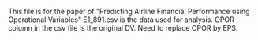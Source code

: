 This file is for the paper of "Predicting Airline Financial Performance using Operational Variables"
E1_891.csv is the data used for analysis. 
OPOR column in the csv file is the original DV. Need to replace OPOR by EPS. 
